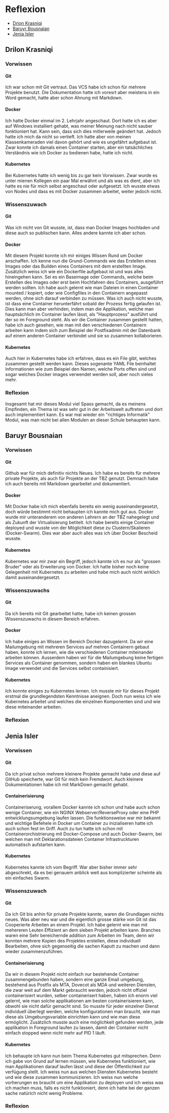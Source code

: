 # Reflexion
- [Drion Krasniqi](#Drilon-Krasniqi)
- [Baruyr Bousnaian](#Baruyr-Bousnaian)
- [Jenia Isler](#Jenia-Isler)

## Drilon Krasniqi

### Vorwissen

#### Git
Ich war schon mit Git vertraut. Das VCS habe ich schon für mehrere Projekte benutzt. Die Dokumentation hatte ich voresrt aber meistens in ein Word gemacht, hatte aber schon Ahnung mit Markdown.

#### Docker
Ich hatte Docker einmal im 2. Lehrjahr angeschaut. Dort hatte ich es aber auf Windows installiert gehabt, was meiner Meinung nach nicht sauber fonktioniert hat. Kann sein, dass sich dies mitlerweile geändert hat. Jedoch hatte ich mich da nicht so vertieft. Ich hatte aber von meinen Klassenkameraden viel davon gehört und wie es ungefährt aufgebaut ist. 
Zwar konnte ich damals einen Container starten, aber ein tatsächliches Verständnis wie ich Docker zu bedienen habe, hatte ich nicht.

#### Kubernetes
Bei Kubernetes hatte ich wenig bis zu gar kein Vorwissen. Zwar wurde es unter mienen Kollegen ein paar Mal erwähnt und als was es dient, aber ich hatte es nie für mich selbst angeschaut oder aufgesetzt. Ich wusste etwas von Nodes und dass es mit Docker zusammen arbeitet, weiter jedoch nicht.

### Wissenszuwach

#### Git
Was ich nicht von Git wusste, ist, dass man Docker Images hochladen und diese auch so publischen kann. Alles andere kannte ich aber schon.

#### Docker
Mit diesem Projekt konnte ich mir einiges Wissen Rund um Docker anschaffen. Ich kenne nun die Grund-Commands wie das Erstellen eines Images oder das Builden eines Containers mit dem erstellten Image. Zusätzlich weiss ich wie ein Dockerfile aufgebaut ist und was alles hineingehen kann. Sei es ein Baseimage oder Commands, welche beim Erstellen des Images oder erst beim Hochfahren des Containers, ausgeführt werden sollten. Ich habe auch gelernt wie man Dateien in einen Container mounted / kopiert, oder wie Configfiles in den Containern angepasst werden, ohne sich darauf verbinden zu müssen. Was ich auch nicht wusste, ist dass eine Container herunterfährt sobald der Prozess fertig gelaufen ist. Dies kann man aber verhinden, indem man die Applikation, welche man hauptsächlich im Container laufen lässt, als "Hauptprozess" ausführt und der so im Foreground steht. Als wir die Container zusammen gestellt hatten, habe ich auch gesehen, wie man mit den verschiedenen Containern arbeiten kann indem sich zum Beispiel der Postfixadmin mit der Datenbank auf einem anderen Container verbindet und sie so zusammen kollaborieren.

#### Kubernetes
Auch hier in Kubernetes habe ich erfahren, dass es ein File gibt, welches zusammen gestellt werden kann. Dieses sogenante YAML File beinhaltet Informationen wie zum Beispiel den Namen, welche Ports offen sind und sogar welches Docker images verwendet werden soll, aber noch vieles mehr.

### Reflexion
Insgesamt hat mir dieses Modul viel Spass gemacht, da es meinens Empfinden, ein Thema ist was sehr gut in der Arbeitswelt auftreten und dort auch implementiert kann. Es war mal wieder ein "richtiges Informatik" Modul, was man nicht bei allen Modulen an dieser Schule behaupten kann.

## Baruyr Bousnaian

### Vorwissen

#### Git
Github war für mich definitiv nichts Neues. Ich habe es bereits für mehrere private Projekte, als auch für Projekte an der TBZ genutzt. Demnach habe ich auch bereits mit Markdown gearbeitet und dokumentiert.
#### Docker
Mit Docker habe ich mich ebenfalls bereits ein wenig auseinandergesetzt, doch würde bestimmt nicht behaupten ich kannte mich gut aus. Docker wurde mir unteranderem von anderen Lehrern an der TBZ nahegelegt und als Zukunft der Virtualisierung betitelt. Ich habe bereits einige Container deployed und wusste von der Möglichkeit diese zu Clustern/Skalieren (Docker-Swarm). Dies war aber auch alles was ich über Docker Bescheid wusste.
#### Kubernetes
Kubernetes war mir zwar ein Begriff, jedoch kannte ich es nur als "grossen Bruder" oder als Erweiterung von Docker. Ich hatte bisher noch keine Gelegenheit mit Kubernetes zu arbeiten und habe mich auch nicht wirklich damit auseinandergesetzt.


### Wissenszuwachs

#### Git
Da ich bereits mit Git gearbeitet hatte, habe ich keinen grossen Wissenszuwachs in diesem Bereich erfahren.
#### Docker
Ich habe einiges an Wissen im Bereich Docker dazugelernt. Da wir eine Mailumgebung mit mehreren Services auf mehren Containern gebaut haben, konnte ich lernen, wie die verschiedenen Container miteinander arbeiten können. Ausserdem haben wir für die Mailumgebung keine fertigen Services als Container genommen, sondern haben ein blankes Ubuntu Image verwendet und die Services selbst containisiert. 
#### Kubernetes
Ich konnte einiges zu Kubernetes lernen. Ich musste mir für dieses Projekt erstmal die grundlegendsten Kenntnisse aneignen. Doch nun weiss ich wie Kubernetes arbeitet und welches die einzelnen Komponenten sind und wie diese miteinander arbeiten.


### Reflexion

## Jenia Isler

### Vorwissen
#### Git
Da ich privat schon mehrere kleinere Projekte gemacht habe und diese auf GitHub speicherte, war Git für mich kein Fremdwort. Auch kleinere Dokumentationen habe ich mit MarkDown gemacht gehabt.
#### Containerisierung
Containeriserung, vorallem Docker kannte ich schon und habe auch schon wenige Container, wie ein NGINX Webserver/ReverseProxy oder eine PHP entwicklungsumgebung laufen lassen. Die funktionsweise war mir bekannt und wichtige Befehele in Docker um Container zu inizialiseren hatte ich auch schon fest im Griff. Auch zu tun hatte ich schon mit Containerorchistrierung mit Docker-Compose und auch Docker-Swarm, bei welchen man mit Deklarationsdateien Container Infrastruckturen automatisch aufstarten kann. 
#### Kubernetes
Kubernetes kannte ich vom Begriff. War aber bisher immer sehr abgeschrekt, da es bei genauem anblick weit aus komplizierter scheinte als ein einfaches Swarm.



### Wissenszuwach

#### Git
Da ich Git bis anhin für private Projekte kannte, waren die Grundlagen nichts neues. Was aber neu war und die eigentlich grosse stärke von Git ist das Cooperierte Arbeiten an einem Projekt. Ich habe gelernt wie man mit mehereren Leuten Effizient an dem sleben Projekt arbeiten kann. Branches waren eine Sehr bereichernde addition zum Arbeiten im Team, denn wir konnten mehrere Kopien des Projektes erstellen, diese individuell Bearbeiten, ohne sich gegenseitig die sachen Kaputt zu machen und dann wieder zusammenzuführen.
#### Containerisierung
Da wir in diesem Projekt nicht einfach nur bestehende Container zusammengebunden haben, sondern eine ganze Email umgebung, bestehend aus Postfix als MTA, Dovecot als MDA und weiteren Diensten, die zwar weit auf dem Markt gebraucht werden, jedoch nicht offiziel containerisiert wurden, selber containerisert haben, haben ich enorm viel gelernt, wie man solche applikationen am besten containerisieren kann, obwohl sie nicht dafür gemacht sind. So musste für jeder einzelner Dienst individuell überlegt werden, welche konfigurationen man braucht, wie man diese als Umgebungsvariable einrichten kann und wie man diese ermöglicht. Zusätzlich musste auch eine möglichkeit gefunden werden, jede applikation in Foreground laufen zu lassen, damit der Container nicht einfach stopped wenn nicht mehr auf PID 1 läuft.

#### Kubernetes
Ich behaupte ich kann nun beim Thema Kubernetes gut mitsprechen. Denn ich gabe von Grund auf lernen müssen, wie Kubernetes funktioniert, wie man Applikationen darauf laufen lässt und diese der Öffentlichkeit zur verfügung stellt. Ich weiss nun aus welchen Diensten Kubernetes besteht und wie diese zusammen kommunizieren. Ich weiss nun welche vorherungen es braucht um eine Applikation zu deployen und ich weiss was ich machen muss, falls es nicht funktioniert, denn ich hatte bei der ganzen sache natürlch nicht wenig Probleme. 

### Reflexion
